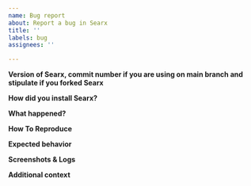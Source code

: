 ```yaml
---
name: Bug report
about: Report a bug in Searx
title: ''
labels: bug
assignees: ''

---
```

<!-- PLEASE FILL THESE FIELDS, IT REALLY HELPS THE MAINTAINERS OF SEARX -->

**Version of Searx, commit number if you are using on main branch and stipulate if you forked Searx**
<!-- If you are running on main branch using git execute this command
in order to fetch the latest commit ID:
```
git log -1
``` 
If you are using searx-docker then look at the bottom of the Searx page
and check for the version after "Powered by searx"

Please also stipulate if you are using a forked version of Searx and
include a link to the fork source code.
-->
**How did you install Searx?**
<!-- Did you install Searx using the official wiki or using searx-docker
or manually by executing the searx/webapp.py file? -->
**What happened?**
<!-- A clear and concise description of what the bug is. -->

**How To Reproduce**
<!-- How can we reproduce this issue? (as minimally and as precisely as possible) -->

**Expected behavior**
<!-- A clear and concise description of what you expected to happen. -->

**Screenshots & Logs**
<!-- If applicable, add screenshots, logs to help explain your problem. -->

**Additional context**
<!-- Add any other context about the problem here. -->
